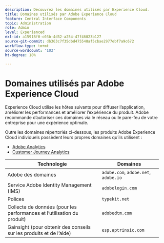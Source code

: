 ```yaml
---
description: Découvrez les domaines utilisés par Experience Cloud.
title: Domaines utilisés par Adobe Experience Cloud
feature: Central Interface Components
topic: Administration
role: Admin
level: Experienced
exl-id: a15918f0-c03b-4d32-a254-47f46023b127
source-git-commit: db363c7f35dbd475548af5cbae2977ebf7a9c672
workflow-type: tm+mt
source-wordcount: '103'
ht-degree: 18%

---
```


# Domaines utilisés par Adobe Experience Cloud

Experience Cloud utilise les hôtes suivants pour diffuser l’application, améliorer les performances et améliorer l’expérience du produit. Adobe recommande d’autoriser ces domaines via le réseau ou le pare-feu de votre entreprise pour une expérience optimale.

Outre les domaines répertoriés ci-dessous, les produits Adobe Experience Cloud individuels possèdent leurs propres domaines qu’ils utilisent :

* [Adobe Analytics](https://experienceleague.adobe.com/en/docs/analytics/technotes/domains)
* [Customer Journey Analytics](https://experienceleague.adobe.com/en/docs/analytics-platform/using/technotes/domains)

| Technologie | Domaines |
| --- | --- |
| Adobe des domaines | `adobe.com`, `adobe.net`, `adobe.io` |
| Service Adobe Identity Management (IMS) | `adobelogin.com` |
| Polices | `typekit.net` |
| Collecte de données (pour les performances et l’utilisation du produit) | `adobedtm.com` |
| Gainsight (pour obtenir des conseils sur les produits et de lʼaide) | `esp.aptrinsic.com` |
